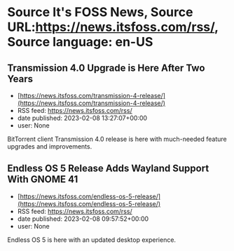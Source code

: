 # Source It's FOSS News, Source URL:https://news.itsfoss.com/rss/, Source language: en-US

## Transmission 4.0 Upgrade is Here After Two Years
 - [https://news.itsfoss.com/transmission-4-release/](https://news.itsfoss.com/transmission-4-release/)
 - RSS feed: https://news.itsfoss.com/rss/
 - date published: 2023-02-08 13:27:07+00:00
 - user: None

BitTorrent client Transmission 4.0 release is here with much-needed feature upgrades and improvements.

## Endless OS 5 Release Adds Wayland Support With GNOME 41
 - [https://news.itsfoss.com/endless-os-5-release/](https://news.itsfoss.com/endless-os-5-release/)
 - RSS feed: https://news.itsfoss.com/rss/
 - date published: 2023-02-08 09:57:52+00:00
 - user: None

Endless OS 5 is here with an updated desktop experience.
